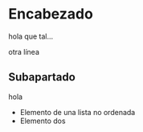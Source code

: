 # Encabezado
hola que tal...

otra línea

## Subapartado
hola

* Elemento de una lista no ordenada
* Elemento dos
